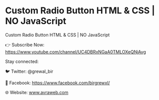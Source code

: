 
# Custom Radio Button HTML & CSS | NO JavaScript 

Custom Radio Button HTML & CSS | NO JavaScript 

👉 Subscribe Now: https://www.youtube.com/channel/UC4DBRxNGaA0TMLOXeQNjAvg

Stay connected:

🐦 Twitter: @grewal_bir

📘 Facebook: https://www.facebook.com/birgrewxl/

🌐 Website: www.avraweb.com

